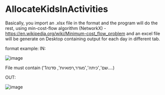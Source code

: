 # AllocateKidsInActivities


Basically, you import an .xlsx file in the format and the program will do the rest,
using min-cost-flow algorithm (NetworkX) - https://en.wikipedia.org/wiki/Minimum-cost_flow_problem
and an excel file will be generate on Desktop containing output for each day in different tab.

format example:
IN:

![image](https://user-images.githubusercontent.com/71984608/174432920-7d0cde19-67ad-4695-83dc-a086e89ae870.png)


File must contain ('שם','כיתה','מגדר,רפואיות', סדנה1....)

OUT:

![image](https://user-images.githubusercontent.com/71984608/174431586-a7e48881-9566-492c-b63f-645c7b8edb06.png)
